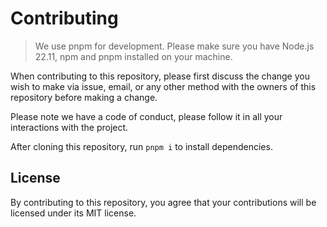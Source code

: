 # Contributing

> We use pnpm for development.
> Please make sure you have Node.js 22.11, npm and pnpm installed on your machine.

When contributing to this repository, please first discuss the change you wish to make via issue,
email, or any other method with the owners of this repository before making a change.

Please note we have a code of conduct, please follow it in all your interactions with the project.

After cloning this repository, run `pnpm i` to install dependencies.

## License

By contributing to this repository, you agree that your contributions will be licensed under its MIT license.
